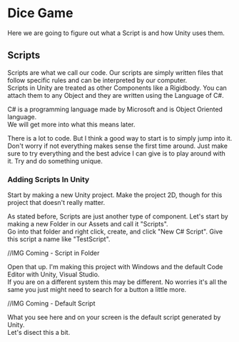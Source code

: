 # Dice Game

Here we are going to figure out what a Script is and how Unity uses them.

## Scripts

Scripts are what we call our code. Our scripts are simply written files that follow specific rules and can be interpreted by our computer.\
Scripts in Unity are treated as other Components like a Rigidbody. You can attach them to any Object and they are written using the Language of C#.

C# is a programming language made by Microsoft and is Object Oriented language.\
We will get more into what this means later.

There is a lot to code. But I think a good way to start is to simply jump into it. Don't worry if not everything makes sense the first time around. Just make sure to try everything and the best advice I can give is to play around with it. Try and do something unique.

### Adding Scripts In Unity

Start by making a new Unity project. Make the project 2D, though for this project that doesn't really matter.

As stated before, Scripts are just another type of component. Let's start by making a new Folder in our Assets and call it "Scripts".\
Go into that folder and right click, create, and click "New C# Script". Give this script a name like "TestScript". 

//IMG Coming - Script in Folder

Open that up. I'm making this project with Windows and the default Code Editor with Unity, Visual Studio.\
If you are on a different system this may be different. No worries it's all the same you just might need to search for a button a little more.

//IMG Coming - Default Script

What you see here and on your screen is the default script generated by Unity.\
Let's disect this a bit.